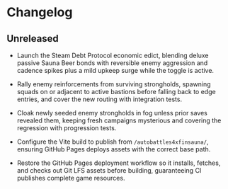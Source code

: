 # Changelog

## Unreleased

- Launch the Steam Debt Protocol economic edict, blending deluxe passive Sauna
  Beer bonds with reversible enemy aggression and cadence spikes plus a mild
  upkeep surge while the toggle is active.

- Rally enemy reinforcements from surviving strongholds, spawning squads on or
  adjacent to active bastions before falling back to edge entries, and cover the
  new routing with integration tests.

- Cloak newly seeded enemy strongholds in fog unless prior saves revealed them,
  keeping fresh campaigns mysterious and covering the regression with
  progression tests.

- Configure the Vite build to publish from `/autobattles4xfinsauna/`, ensuring
  GitHub Pages deploys assets with the correct base path.

- Restore the GitHub Pages deployment workflow so it installs, fetches, and
  checks out Git LFS assets before building, guaranteeing CI publishes complete
  game resources.
